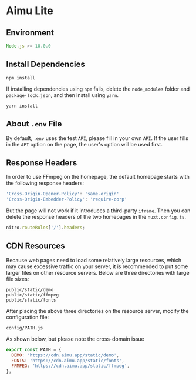 # Aimu Lite

## Environment

```js
Node.js >= 18.0.0
```

## Install Dependencies

```base
npm install
```

If installing dependencies using `npm` fails, delete the `node_modules` folder and `package-lock.json`, and then install using `yarn`.

```base
yarn install
```

## About `.env` File

By default, `.env` uses the test `API`, please fill in your own `API`. If the user fills in the `API` option on the page, the user's option will be used first.

## Response Headers

In order to use FFmpeg on the homepage, the default homepage starts with the following response headers:

```js
'Cross-Origin-Opener-Policy': 'same-origin'
'Cross-Origin-Embedder-Policy': 'require-corp'
```

But the page will not work if it introduces a third-party `iframe`. Then you can delete the response headers of the two homepages in the `nuxt.config.ts`.

```js
nitro.routeRules['/'].headers;
```

## CDN Resources

Because web pages need to load some relatively large resources, which may cause excessive traffic on your server, it is recommended to put some larger files on other resource servers. Below are three directories with large file sizes:

```
public/static/demo
public/static/ffmpeg
public/static/fonts
```

After placing the above three directories on the resource server, modify the configuration file:

```
config/PATH.js
```

As shown below, but please note the cross-domain issue

```js
export const PATH = {
  DEMO: 'https://cdn.aimu.app/static/demo',
  FONTS: 'https://cdn.aimu.app/static/fonts',
  FFMPEG: 'https://cdn.aimu.app/static/ffmpeg',
};
```

